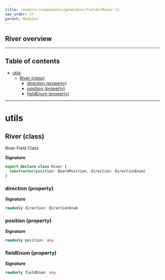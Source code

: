 ```yaml
---
title: renderer/components/generator/fields/River.ts
nav_order: 17
parent: Modules
---
```


## River overview

---

<h2 class="text-delta">Table of contents</h2>

- [utils](#utils)
  - [River (class)](#river-class)
    - [direction (property)](#direction-property)
    - [position (property)](#position-property)
    - [fieldEnum (property)](#fieldenum-property)

---

# utils

## River (class)

River Field Class

**Signature**

```ts
export declare class River {
  constructor(position: BoardPosition, direction: DirectionEnum)
}
```

### direction (property)

**Signature**

```ts
readonly direction: DirectionEnum
```

### position (property)

**Signature**

```ts
readonly position: any
```

### fieldEnum (property)

**Signature**

```ts
readonly fieldEnum: any
```
